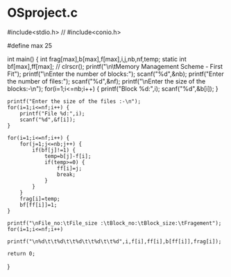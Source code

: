 # OSproject.c
#include<stdio.h> 
// #include<conio.h> 

#define max 25 

int main() { 
	int frag[max],b[max],f[max],i,j,nb,nf,temp; 
	static int bf[max],ff[max]; 
	// clrscr(); 
	printf("\n\tMemory Management Scheme - First Fit"); 
	printf("\nEnter the number of blocks:"); 
	scanf("%d",&nb); printf("Enter the number of files:"); 
	scanf("%d",&nf); printf("\nEnter the size of the blocks:-\n"); 
	for(i=1;i<=nb;i++) { 
		printf("Block %d:",i); 
		scanf("%d",&b[i]); 
	} 

	printf("Enter the size of the files :-\n"); 
	for(i=1;i<=nf;i++) { 
		printf("File %d:",i); 
		scanf("%d",&f[i]);
	} 

	for(i=1;i<=nf;i++) { 
		for(j=1;j<=nb;j++) { 
			if(bf[j]!=1) { 
				temp=b[j]-f[i]; 
				if(temp>=0) { 
					ff[i]=j; 
					break; 
				} 
			} 
		} 
		frag[i]=temp; 
		bf[ff[i]]=1; 
	} 

	printf("\nFile_no:\tFile_size :\tBlock_no:\tBlock_size:\tFragement"); 
	for(i=1;i<=nf;i++) 
		printf("\n%d\t\t%d\t\t%d\t\t%d\t\t%d",i,f[i],ff[i],b[ff[i]],frag[i]); 

	return 0;
}
